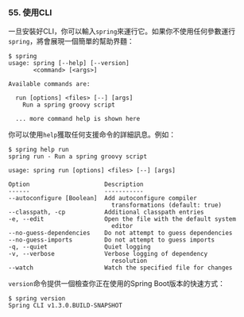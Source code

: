 ### 55. 使用CLI

一旦安裝好CLI，你可以輸入`spring`來運行它。如果你不使用任何參數運行`spring`，將會展現一個簡單的幫助界麵：
```shell
$ spring
usage: spring [--help] [--version]
       <command> [<args>]

Available commands are:

  run [options] <files> [--] [args]
    Run a spring groovy script

  ... more command help is shown here
```
你可以使用`help`獲取任何支援命令的詳細訊息。例如：
```shell
$ spring help run
spring run - Run a spring groovy script

usage: spring run [options] <files> [--] [args]

Option                     Description
------                     -----------
--autoconfigure [Boolean]  Add autoconfigure compiler
                             transformations (default: true)
--classpath, -cp           Additional classpath entries
-e, --edit                 Open the file with the default system
                             editor
--no-guess-dependencies    Do not attempt to guess dependencies
--no-guess-imports         Do not attempt to guess imports
-q, --quiet                Quiet logging
-v, --verbose              Verbose logging of dependency
                             resolution
--watch                    Watch the specified file for changes
```
`version`命令提供一個檢查你正在使用的Spring Boot版本的快速方式：
```shell
$ spring version
Spring CLI v1.3.0.BUILD-SNAPSHOT
```
